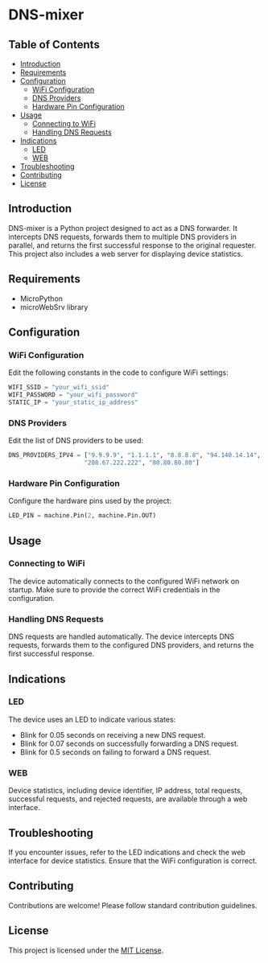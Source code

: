 # DNS-mixer

## Table of Contents
- [Introduction](#introduction)
- [Requirements](#requirements)
- [Configuration](#configuration)
  - [WiFi Configuration](#wifi-configuration)
  - [DNS Providers](#dns-providers)
  - [Hardware Pin Configuration](#hardware-pin-configuration)
- [Usage](#usage)
  - [Connecting to WiFi](#connecting-to-wifi)
  - [Handling DNS Requests](#handling-dns-requests)
- [Indications](#indications)
  - [LED](#led)
  - [WEB](#web)
- [Troubleshooting](#troubleshooting)
- [Contributing](#contributing)
- [License](#license)

## Introduction

DNS-mixer is a Python project designed to act as a DNS forwarder. It intercepts DNS requests, forwards them to multiple DNS providers in parallel, and returns the first successful response to the original requester. This project also includes a web server for displaying device statistics.

## Requirements

- MicroPython
- microWebSrv library

## Configuration

### WiFi Configuration

Edit the following constants in the code to configure WiFi settings:

```python
WIFI_SSID = "your_wifi_ssid"
WIFI_PASSWORD = "your_wifi_password"
STATIC_IP = "your_static_ip_address"
```

### DNS Providers

Edit the list of DNS providers to be used:

```python
DNS_PROVIDERS_IPV4 = ["9.9.9.9", "1.1.1.1", "8.8.8.8", "94.140.14.14", "76.76.19.19", "76.76.2.0", "185.228.168.9",
                     "208.67.222.222", "80.80.80.80"]
```

### Hardware Pin Configuration

Configure the hardware pins used by the project:

```python
LED_PIN = machine.Pin(2, machine.Pin.OUT)
```

## Usage

### Connecting to WiFi

The device automatically connects to the configured WiFi network on startup. Make sure to provide the correct WiFi credentials in the configuration.

### Handling DNS Requests

DNS requests are handled automatically. The device intercepts DNS requests, forwards them to the configured DNS providers, and returns the first successful response.

## Indications

### LED

The device uses an LED to indicate various states:
- Blink for 0.05 seconds on receiving a new DNS request.
- Blink for 0.07 seconds on successfully forwarding a DNS request.
- Blink for 0.5 seconds on failing to forward a DNS request.

### WEB

Device statistics, including device identifier, IP address, total requests, successful requests, and rejected requests, are available through a web interface.

## Troubleshooting

If you encounter issues, refer to the LED indications and check the web interface for device statistics. Ensure that the WiFi configuration is correct.

## Contributing

Contributions are welcome! Please follow standard contribution guidelines.

## License

This project is licensed under the [MIT License](LICENSE).
